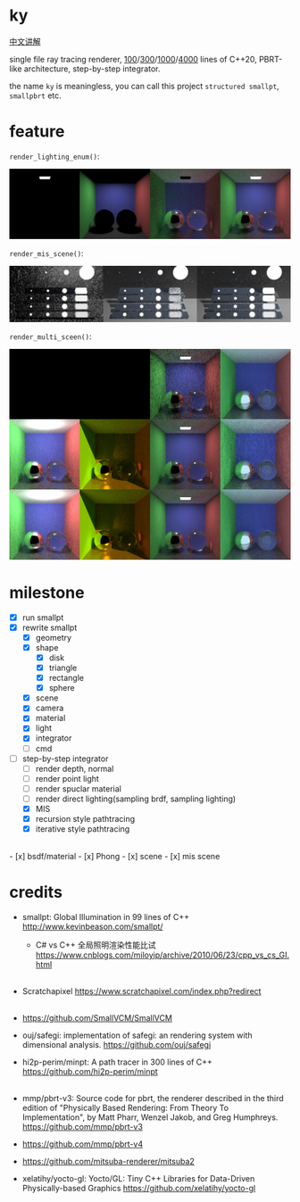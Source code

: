 # ky

[中文讲解](https://infancy.github.io/%E6%8A%8A%20smallpt%20%E4%B8%80%E6%AD%A5%E6%AD%A5%E6%94%B9%E5%86%99%E6%88%90%20pbrt.html)

single file ray tracing renderer, [100](./smallpt/nanopt.cpp)/[300](./smallpt/smallpt_comment.cpp)/[1000](./smallpt/smallpt_rewrite.cpp)/[4000](./ky.cpp) lines of C++20, PBRT-like architecture, step-by-step integrator.

the name `ky` is meaningless, you can call this project `structured smallpt`, `smallpbrt` etc.

# feature

<!--
ky is based on smallpt at first, gradually rewritten into PBRT style...
-->

`render_lighting_enum()`:

![](./docs/images/lighting_enum.jpg)

`render_mis_scene()`:

![](./docs/images/veach_mis.jpg)

`render_multi_sceen()`:

![](./docs/images/multi_scene_mis.jpg)



# milestone

- [x] run smallpt
- [x] rewrite smallpt
  - [x] geometry
  - [x] shape
    - [x] disk
    - [x] triangle
    - [x] rectangle
    - [x] sphere
  - [x] scene
  - [x] camera
  - [x] material
  - [x] light
  - [x] integrator
  - [ ] cmd
- [ ] step-by-step integrator 
  - [ ] render depth, normal
  - [ ] render point light
  - [ ] render spuclar material
  - [ ] render direct lighting(sampling brdf, sampling lighting)
  - [x] MIS
  - [x] recursion style pathtracing
  - [x] iterative style pathtracing
<br>
- [x] bsdf/material
  - [x] Phong
- [x] scene
  - [x] mis scene

<!--
<br>
- [ ] unity support
- [ ] web support


## kys

- [ ] direct lighting
- [ ] lambert/specular BRDF
- [ ] .ppm



## kye

- [ ] color_t -> spectrum_t
- [ ] matrix_t
- [ ] CUDA support

-->


# credits

- smallpt: Global Illumination in 99 lines of C++ http://www.kevinbeason.com/smallpt/

  - C# vs C++ 全局照明渲染性能比试 https://www.cnblogs.com/miloyip/archive/2010/06/23/cpp_vs_cs_GI.html <br><br>

- Scratchapixel https://www.scratchapixel.com/index.php?redirect <br><br>

- https://github.com/SmallVCM/SmallVCM

- ouj/safegi: implementation of safegi: an rendering system with dimensional analysis. https://github.com/ouj/safegi

- hi2p-perim/minpt: A path tracer in 300 lines of C++ https://github.com/hi2p-perim/minpt <br><br>

- mmp/pbrt-v3: Source code for pbrt, the renderer described in the third edition of "Physically Based Rendering: From Theory To Implementation", by Matt Pharr, Wenzel Jakob, and Greg Humphreys. https://github.com/mmp/pbrt-v3

- https://github.com/mmp/pbrt-v4

- https://github.com/mitsuba-renderer/mitsuba2

- xelatihy/yocto-gl: Yocto/GL: Tiny C++ Libraries for Data-Driven Physically-based Graphics https://github.com/xelatihy/yocto-gl


